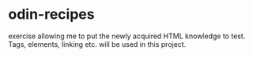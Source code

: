 # odin-recipes
exercise allowing me to put the newly acquired HTML knowledge to test. Tags, elements, linking etc. will be used in this project.